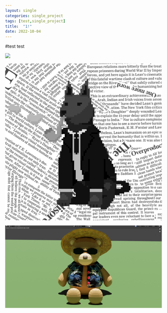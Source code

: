 ```yaml
---
layout: single
categories: single_project
tags: [test,single_project]
title:  "1!"
date: 2022-10-04
---
```


#test
test

<img src="{{https://sunnyturtle1.github.io/single_project/first/}}/images/2022-10-03-first/bdp.gif">



![bdp](/images/2022-10-03-first/bdp.GIF)


![test](/images/2022-10-03-first/하와이안곰.PNG)


